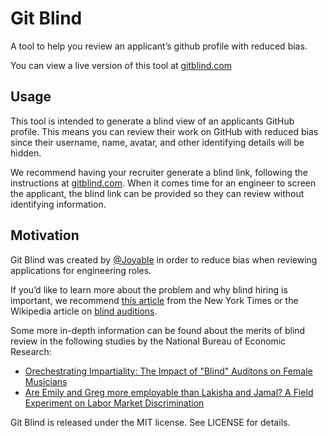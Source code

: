 # Git Blind

A tool to help you review an applicant’s github profile with reduced bias.

You can view a live version of this tool at [gitblind.com](http://gitblind.com)

## Usage

This tool is intended to generate a blind view of an applicants GitHub profile. This means you can review their work on GitHub with reduced bias since their username, name, avatar, and other identifying details will be hidden.

We recommend having your recruiter generate a blind link, following the instructions at [gitblind.com](http://gitblind.com). When it comes time for an engineer to screen the applicant, the blind link can be provided so they can review without identifying information.

## Motivation

Git Blind was created by [@Joyable](https://twitter.com/BeJoyable) in order to reduce bias when reviewing applications for engineering roles.

If you’d like to learn more about the problem and why blind hiring is important, we recommend [this article](https://www.nytimes.com/2016/02/28/magazine/is-blind-hiring-the-best-hiring.html) from the New York Times or the Wikipedia article on [blind auditions](https://en.wikipedia.org/wiki/Blind_audition).

Some more in-depth information can be found about the merits of blind review in the following studies by the National Bureau of Economic Research:
- [Orechestrating Impartiality: The Impact of "Blind" Auditons on Female Musicians](https://www.nber.org/papers/w5903.pdf)
- [Are Emily and Greg more employable than Lakisha and Jamal? A Field Experiment on Labor Market Discrimination](https://www.nber.org/papers/w9873.pdf)

Git Blind is released under the MIT license. See LICENSE for details.
